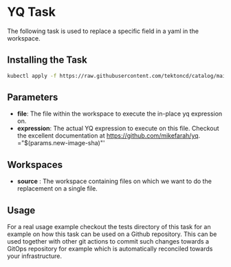 # YQ Task

The following task is used to replace a specific field in a yaml in the workspace.

## Installing the Task

```bash
kubectl apply -f https://raw.githubusercontent.com/tektoncd/catalog/main/task/yq/0.1/yq.yaml
```

## Parameters

- **file**: The file within the workspace to execute the in-place yq expression on.
- **expression**: The actual YQ expression to execute on this file. Checkout the excellent documentation at https://github.com/mikefarah/yq.
="$(params.new-image-sha)"'

## Workspaces

- **source** : The workspace containing files on which we want to do the replacement on a single file.

## Usage

For a real usage example checkout the tests directory of this task for an example on how this task can be used on a Github repository. This can be used together with other git actions to commit such changes towards a GitOps repository for example which is automatically reconciled towards your infrastructure.